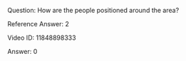 Question: How are the people positioned around the area?

Reference Answer: 2

Video ID: 11848898333

Answer: 0

